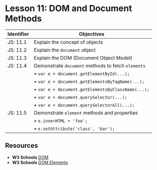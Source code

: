 # Lesson 11: DOM and Document Methods

Identifier   | Objectives
-------------|------------
JS: 11.1     | Explain the concept of objects
JS: 11.2     | Explain the `document` object
JS: 11.3     | Explain the DOM (Document Object Model)
JS: 11.4     | Demonstrate `document` methods to fetch `elements`
             | &bull; `var e = document.getElementById(...);`
             | &bull; `var e = document.getElementsByTagName(...);`
             | &bull; `var e = document.getElementsByClassName(...);`
             | &bull; `var e = document.querySelector(...);`
             | &bull; `var e = document.querySelectorAll(...);`
JS: 11.5     | Demonstrate `element` methods and properties
             | &bull; `e.innerHTML = 'foo';`
             | &bull; `e.setAttribute('class', 'bar');`

## Resources

- __W3 Schools__ [DOM](http://www.w3schools.com/js/js_htmldom.asp)
- __W3 Schools__ [DOM Elements](http://www.w3schools.com/js/js_htmldom_elements.asp)